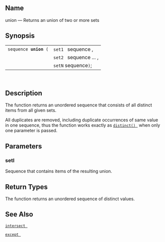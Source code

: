 <div id="xpf_union" class="refentry">

<div class="titlepage">

</div>

<div class="refnamediv">

## Name

union — Returns an union of two or more sets

</div>

<div class="refsynopsisdiv">

## Synopsis

<div id="xpf_syn_union" class="funcsynopsis">

|                            |                        |
|----------------------------|------------------------|
| `sequence `**`union`**` (` | `set1 ` sequence ,     |
|                            | `set2 ` sequence ... , |
|                            | `setN` sequence`)`;    |

<div class="funcprototype-spacer">

 

</div>

</div>

</div>

<div id="xpf_desc_union" class="refsect1">

## Description

The function returns an unordered sequence that consists of all distinct
items from all given sets.

All duplicates are removed, including duplicate occurrences of same
value in one sequence, thus the function works exactly as
<a href="xpf_distinct.html" class="link" title="distinct"><code
class="function">distinct() </code></a> when only one parameter is
passed.

</div>

<div id="xpf_params_union" class="refsect1">

## Parameters

<div id="id129697" class="refsect2">

### setI

Sequence that contains items of the resulting union.

</div>

</div>

<div id="xpf_ret_union" class="refsect1">

## Return Types

The function returns an unordered sequence of distinct values.

</div>

<div id="xpf_seealso_union" class="refsect1">

## See Also

<a href="xpf_intersect.html" class="link" title="intersect"><code
class="function">intersect </code></a>

<a href="xpf_except.html" class="link" title="except"><code
class="function">except </code></a>

</div>

</div>
